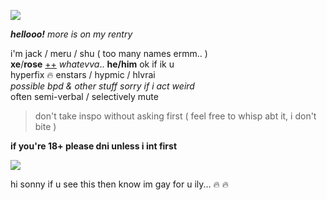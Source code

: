![](https://cdn.discordapp.com/attachments/729124835296280689/1068048287388672000/image.jpeg)

_**hellooo!**_ *more is on my rentry*

i'm jack / meru / shu ( too many names ermm.. )  
**xe**/**rose** [++](https://en.pronouns.page/@gigolo) *whatevva*.. **he/him** ok if ik u  
hyperfix :fire: enstars / hypmic / hlvrai  
*possible bpd & other stuff sorry if i act weird*  
often semi-verbal / selectively mute

> don't take inspo without asking first ( feel free to whisp abt it, i don't bite )

**if you're 18+ please dni unless i int first**

![](https://cdn.discordapp.com/attachments/729124835296280689/1068074827069542440/image.jpeg)

hi sonny if u see this then know im gay for u ily... :fire: :fire:
